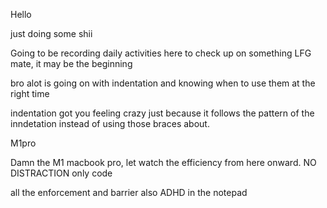 
Hello

just doing some shii

Going to be recording daily activities here to check up on something
LFG mate, it may be the beginning

bro alot is going on with indentation and knowing when to use them at the right time

indentation got you feeling crazy just because it follows the pattern of the inndetation instead of using those braces about.

M1pro

Damn the M1 macbook pro, let watch the efficiency from here onward. NO DISTRACTION only code

all the enforcement and barrier also ADHD in the notepad
